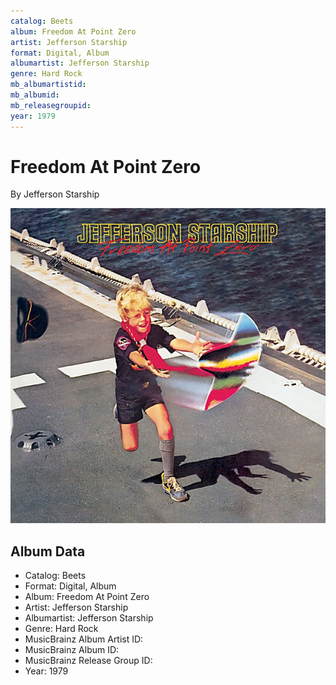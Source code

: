 ```yaml
---
catalog: Beets
album: Freedom At Point Zero
artist: Jefferson Starship
format: Digital, Album
albumartist: Jefferson Starship
genre: Hard Rock
mb_albumartistid: 
mb_albumid: 
mb_releasegroupid: 
year: 1979
---
```


# Freedom At Point Zero

By Jefferson Starship

![](../../assets/beetscovers/Jefferson_Starship-Freedom_At_Point_Zero.jpg)

## Album Data

- Catalog: Beets
- Format: Digital, Album
- Album: Freedom At Point Zero
- Artist: Jefferson Starship
- Albumartist: Jefferson Starship
- Genre: Hard Rock
- MusicBrainz Album Artist ID: 
- MusicBrainz Album ID: 
- MusicBrainz Release Group ID: 
- Year: 1979

